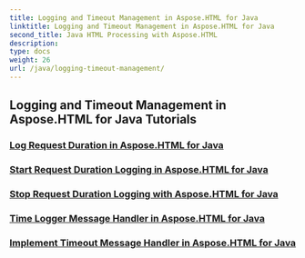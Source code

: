 ```yaml
---
title: Logging and Timeout Management in Aspose.HTML for Java
linktitle: Logging and Timeout Management in Aspose.HTML for Java
second_title: Java HTML Processing with Aspose.HTML
description: 
type: docs
weight: 26
url: /java/logging-timeout-management/
---
```


## Logging and Timeout Management in Aspose.HTML for Java Tutorials
### [Log Request Duration in Aspose.HTML for Java](./log-request-duration/)
### [Start Request Duration Logging in Aspose.HTML for Java](./start-request-logging/)
### [Stop Request Duration Logging with Aspose.HTML for Java](./stop-request-logging/)
### [Time Logger Message Handler in Aspose.HTML for Java](./time-logger-message-handler/)
### [Implement Timeout Message Handler in Aspose.HTML for Java](./timeout-message-handler/)